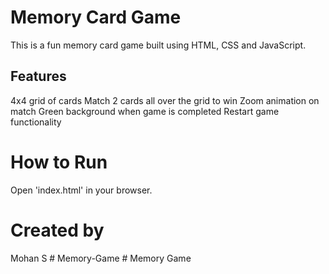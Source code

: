 # Memory Card Game

This is a fun memory card game built using HTML, CSS and JavaScript.

## Features

4x4 grid of cards
Match 2 cards all over the grid to win
Zoom animation on match
Green background when game is completed
Restart game functionality

# How to Run

Open 'index.html' in your browser.

# Created by
Mohan S
#   M e m o r y - G a m e  
 #   M e m o r y   G a m e  
 